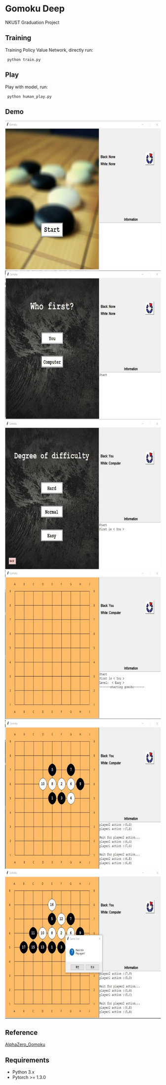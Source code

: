 # Gomoku Deep
 NKUST Graduation Project
## Training
 Training Policy Value Network, directly run:
 
     python train.py
## Play
 Play with model, run:
 
     python human_play.py
## Demo
<p align="left">
    <img src="/demo/demo1.jpg" width="640" height="480"/>
    <img src="/demo/demo2.jpg" width="640" height="480"/>
    <img src="/demo/demo3.jpg" width="640" height="480"/>
    <img src="/demo/demo4.jpg" width="640" height="480"/>
    <img src="/demo/demo5.jpg" width="640" height="480"/>
    <img src="/demo/demo6.jpg" width="640" height="480"/>
</p>

## Reference
 [AlphaZero_Gomoku](https://github.com/junxiaosong/AlphaZero_Gomoku)
## Requirements
 * Python 3.x
 * Pytorch >= 1.3.0
